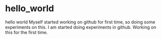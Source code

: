 # hello_world
hello world
Myself started working on github for first time, so doing some experiments on this.
I am started doing experiments in github.  Working on this for the first time.
